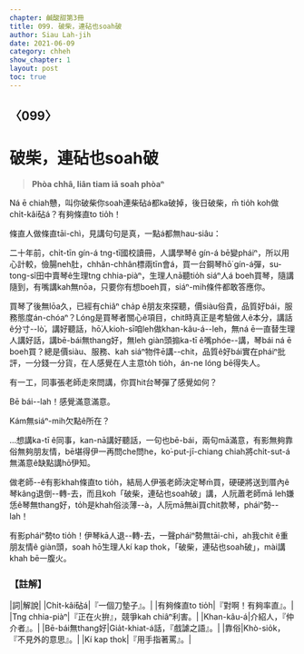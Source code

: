 ```yaml
---
chapter: 鹹酸甜第3冊
title: 099. 破柴，連砧也soah破
author: Siau Lah-jih
date: 2021-06-09
category: chheh
show_chapter: 1
layout: post
toc: true
---
```


## 〈099〉
# 破柴，連砧也soah破
> **Phòa chhâ, liân tiam iā soah phòaⁿ**
 
Ná ē chiah戇，叫你破柴你soah連柴砧á都ka破掉，後日破柴，m̄ tio̍h koh做chi̍t-kâi砧á？有夠條直to tio̍h！

條直人做條直tāi-chì，見講句句是真，一點á都無hau-siâu：

二十年前，chi̍t-tīn gín-á tng-tī國校讀冊，人講學琴ê gín-á bē變pháiⁿ，所以用心計較，儉腸neh肚，chhân-chhân標兩tīn會á，買一台鋼琴hō͘ gín-á彈，su-tong-sî田中賣琴ê生理tng chhia-piàⁿ，生理人nā聽tio̍h siáⁿ人á boeh買琴，隨講隨到，有嘴講kah無nōa，只要你有想boeh買，siáⁿ-mih條件都敢答應你。

買琴了後無lōa久，已經有chiâⁿ cha̍p ê朋友來探聽，價siàu俗貴，品質好bái，服務態度án-chóaⁿ？Lóng是買琴者關心ê項目，chit時真正是考驗做人ê本分，講話ê分寸--lò͘，講好聽話，hō͘人kioh-sī咱leh做khan-kâu-á--leh，無ná ē一直替生理人講好話，講bē-bái無thang好，無leh giàn頭搧ka-tī ê嘴phóe--講，琴bái ná ē boeh買？總是價siàu、服務、kah siáⁿ物件ē講--chit，品質ê好bái實在pháiⁿ批評，一分錢一分貨，在人感覺在人主意to̍h tio̍h，án-ne lóng bē得失人。

有一工，同事張老師走來問講，你買hit台琴彈了感覺如何？

Bē bái--lah！感覺滿意滿意。

Kám無siáⁿ-mih欠點ê所在？

…想講ka-tī ê同事，kan-nā講好聽話，一句也bē-bái，兩句mā滿意，有影無夠靠俗無夠朋友情，bē堪得伊一再問che問he，ko͘-put-jī-chiang chiah將chi̍t-sut-á無滿意ê缺點講hō͘伊知。

做老師--ê有影khah條直to tio̍h，結局人伊張老師決定琴m̄買，硬硬將送到厝內ê琴kâng退倒--轉-去，而且koh「破柴，連砧也soah破」講，人阮蕭老師mā leh嫌恁ê琴無thang好，to̍h是khah俗淡薄--à，人阮mā無ài買chit款琴，pháiⁿ勢--lah！

有影pháiⁿ勢to tio̍h！伊琴kā人退--轉-去，一聲pháiⁿ勢無tāi-chì，ah我chit ê重朋友情ê giàn頭，soah hō͘生理人kí kap thok，「破柴，連砧也soah破」，mài講khah bē一腹火。

 
### 【註解】

|詞|解說|
|Chi̍t-kâi砧á|『一個刀墊子』。|
|有夠條直to tio̍h|『對啊！有夠率直』。|
|Tng chhia-piàⁿ|『正在火拚』，競爭kah chiâⁿ利害。|
|Khan-kâu-á|介紹人，『仲介者』。|
|Bē-bái無thang好|Gia̍t-khiat-á話，『戲謔之語』。|
|靠俗|Khò-sio̍k，『不見外的意思』。|
|Kí kap thok|『用手指著罵』。|
